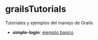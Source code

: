 # grailsTutorials
Tutoriales y ejemplos del manejo de Grails

  - __simple-login__: [ejemplo basico](http://es.slideshare.net/moniguna/grails-simple-login-presentation)